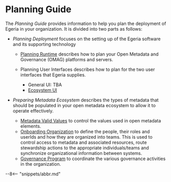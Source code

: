 <!-- SPDX-License-Identifier: CC-BY-4.0 -->
<!-- Copyright Contributors to the Egeria project 2019. -->

# Planning Guide

The *Planning Guide* provides information to help you plan the deployment of Egeria in your organization.  It is divided into two parts as follows: 

* *Planning Deployment* focuses on the setting up of the Egeria software and its supporting technology
              
     * [Planning Runtime](/guides/planning/runtime/overview) describes how to plan your Open Metadata and Governance (OMAG) platforms and servers.
     * Planning User Interfaces describes how to plan for the two user interfaces that Egeria supplies.

         * General UI: TBA
         * [Ecosystem UI](/user-interfaces/ecosystem/ecosystem-ui-planning)
      
* *Preparing Metadata Ecosystem* describes the types of metadata that should be populated in your open metadata ecosystem to allow it to operate effectively.
    
    * [Metadata Valid Values](/guides/planning/valid-values/overview) to control the values used in open metadata elements.
    * [Onboarding Organization](/guides/planning/organization/overview) to define the people, their roles and userIds and how they are organized into teams.  This is used to control access to metadata and associated resources, route stewardship actions to the appropriate individuals/teams and synchronize organizational information between systems. 
    * [Governance Program](/guides/planning/governance-program/overview) to coordinate the various governance activities in the organization.
  
--8<-- "snippets/abbr.md"
